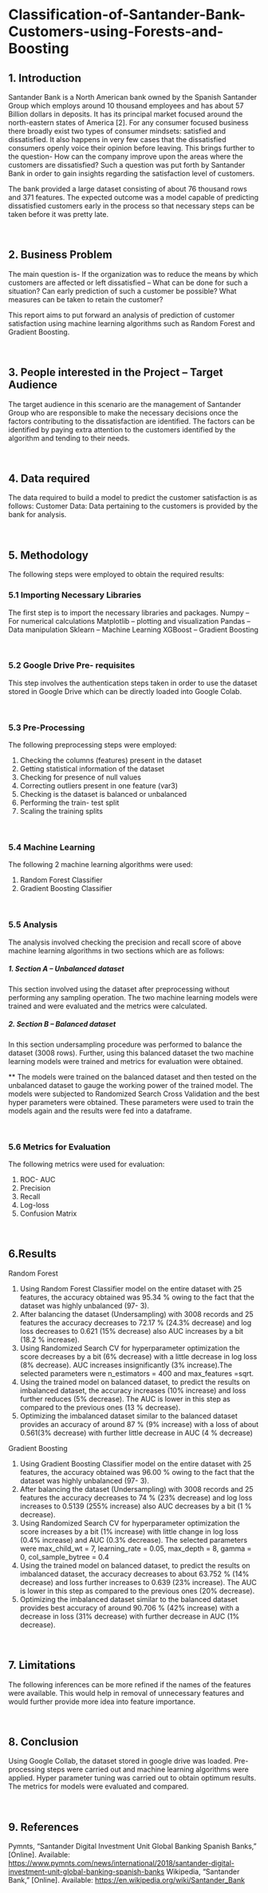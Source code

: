 # Classification-of-Santander-Bank-Customers-using-Forests-and-Boosting

## 1. Introduction

Santander Bank is a North American bank owned by the Spanish Santander Group which employs around 10 thousand employees and has about 57 Billion dollars in deposits. It has its principal market focused around the north-eastern states of America [2].
For any consumer focused business there broadly exist two types of consumer mindsets: satisfied and dissatisfied. It also happens in very few cases that the dissatisfied consumers openly voice their opinion before leaving. This brings further to the question- How can the company improve upon the areas where the customers are dissatisfied? Such a question was put forth by Santander Bank in order to gain insights regarding the satisfaction level of customers. 

The bank provided a large dataset consisting of about 76 thousand rows and 371 features. The expected outcome was a model capable of predicting dissatisfied customers early in the process so that necessary steps can be taken before it was pretty late.

</br>

## 2. Business Problem 

The main question is- If the organization was to reduce the means by which customers are affected or left dissatisfied – What can be done for such a situation? Can early prediction of such a customer be possible? What measures can be taken to retain the customer?

This report aims to put forward an analysis of prediction of customer satisfaction using machine learning algorithms such as Random Forest and Gradient Boosting.

</br>

## 3. People interested in the Project – Target Audience

The target audience in this scenario are the management of Santander Group who are responsible to make the necessary decisions once the factors contributing to the dissatisfaction are identified. The factors can be identified by paying extra attention to the customers identified by the algorithm and tending to their needs.

</br>

## 4. Data required

The data required to build a model to predict the customer satisfaction is as follows:
Customer Data: Data pertaining to the customers is provided by the bank for analysis.

</br>

## 5. Methodology

The following steps were employed to obtain the required results:
</br>

### 5.1 Importing Necessary Libraries

The first step is to import the necessary libraries and packages. 
Numpy – For numerical calculations
Matplotlib – plotting and visualization
Pandas – Data manipulation
Sklearn – Machine Learning
XGBoost – Gradient Boosting

</br>

### 5.2 Google Drive Pre- requisites

This step involves the authentication steps taken in order to use the dataset stored in Google Drive which can be directly loaded into Google Colab.

</br>

### 5.3 Pre-Processing

The following preprocessing steps were employed:
1. Checking the columns (features) present in the dataset
2. Getting statistical information of the dataset
3. Checking for presence of null values
4. Correcting outliers present in one feature (var3)
5. Checking is the dataset is balanced or unbalanced
6. Performing the train- test split
7. Scaling the training splits

</br>

### 5.4 Machine Learning

The following 2 machine learning algorithms were used:
1. Random Forest Classifier
2. Gradient Boosting Classifier

</br>

### 5.5 Analysis
The analysis involved checking the precision and recall score of above machine learning algorithms in two sections which are as follows:

##### 1. Section A – Unbalanced dataset

This section involved using the dataset after preprocessing without performing any sampling operation. The two machine learning models were trained and were evaluated and the metrics were calculated.

##### 2. Section B – Balanced dataset
In this section undersampling procedure was performed to balance the dataset (3008 rows). Further, using this balanced dataset the two machine learning models were trained and metrics for evaluation were obtained.

** The models were trained on the balanced dataset and then tested on the unbalanced dataset to gauge the working power of the trained model.
The models were subjected to Randomized Search Cross Validation and the best hyper parameters were obtained.
These parameters were used to train the models again and the results were fed into a dataframe.

</br>

### 5.6 Metrics for Evaluation
The following metrics were used for evaluation:
1. ROC- AUC
2. Precision
3. Recall
4. Log-loss
5. Confusion Matrix

</br>

## 6.Results

Random Forest

1. Using Random Forest Classifier model on the entire dataset with 25 features, the accuracy obtained was 95.34 % owing to the fact that the dataset was highly unbalanced (97- 3).
2. After balancing the dataset (Undersampling) with 3008 records and 25 features the accuracy decreases to 72.17 % (24.3% decrease) and log loss decreases to 0.621 (15% decrease) also AUC increases by a bit (18.2 % increase).
3. Using Randomized Search CV for hyperparameter optimization the score decreases by a bit (6% decrease) with a little decrease in log loss (8% decrease). AUC increases insignificantly (3% increase).The selected parameters were n_estimators = 400 and max_features =sqrt.
4. Using the trained model on balanced dataset, to predict the results on imbalanced dataset, the accuracy increases (10% increase) and loss further reduces (5% decrease). The AUC is lower in this step as compared to the previous ones (13 % decrease).
5. Optimizing the imbalanced dataset similar to the balanced dataset provides an accuracy of around 87 % (9% increase) with a loss of about 0.561(3% decrease) with further little decrease in AUC (4 % decrease)

Gradient Boosting

1. Using Gradient Boosting Classifier model on the entire dataset with 25 features, the accuracy obtained was 96.00 % owing to the fact that the dataset was highly unbalanced (97- 3).
2. After balancing the dataset (Undersampling) with 3008 records and 25 features the accuracy decreases to 74 % (23% decrease) and log loss increases to 0.5139 (255% increase) also AUC decreases by a bit (1 % decrease).
3. Using Randomized Search CV for hyperparameter optimization the score increases by a bit (1% increase) with little change in log loss (0.4% increase) and AUC (0.3% decrease). The selected parameters were max_child_wt = 7, learning_rate = 0.05, max_depth = 8, gamma = 0, col_sample_bytree = 0.4
4. Using the trained model on balanced dataset, to predict the results on imbalanced dataset, the accuracy decreases to about 63.752 % (14% decrease) and loss further increases to 0.639 (23% increase). The AUC is lower in this step as compared to the previous ones (20% decrease).
5. Optimizing the imbalanced dataset similar to the balanced dataset provides best accuracy of around 90.706 % (42% increase) with a decrease in loss (31% decrease) with further decrease in AUC (1% decrease).

</br>

## 7. Limitations

The following inferences can be more refined if the names of the features were available. This would help in removal of unnecessary features and would further provide more idea into feature importance.

</br>

## 8. Conclusion

Using Google Collab, the dataset stored in google drive was loaded. Pre-processing steps were carried out and machine learning algorithms were applied. Hyper parameter tuning was carried out to obtain optimum results. The metrics for models were evaluated and compared.

</br>

## 9. References

Pymnts, “Santander Digital Investment Unit Global Banking Spanish Banks,” [Online]. Available:  https://www.pymnts.com/news/international/2018/santander-digital-investment-unit-global-banking-spanish-banks
Wikipedia, “Santander Bank,” [Online]. Available: https://en.wikipedia.org/wiki/Santander_Bank

</br>

